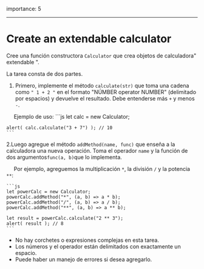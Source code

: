 importance: 5

---

# Create an extendable calculator


Cree una función constructora `Calculator` que crea objetos de calculadora" extendable ".

La tarea consta de dos partes.

1. Primero, implemente el método `calculate(str)` que toma una cadena como `" 1 + 2 "` en el formato "NÚMBER operator NUMBER" (delimitado por espacios) y devuelve el resultado. Debe entenderse más `+` y menos `-`.

     Ejemplo de uso:
    ```js
    let calc = new Calculator;

    alert( calc.calculate("3 + 7") ); // 10
    ```
2.Luego agregue el método `addMethod(name, func)` que enseña a la calculadora una nueva operación. Toma el operador `name` y la función de dos argumentos` func(a, b) `que lo implementa.

     Por ejemplo, agreguemos la multiplicación  `*`, la división `/` y la potencia `**`:

    ```js
    let powerCalc = new Calculator;
    powerCalc.addMethod("*", (a, b) => a * b);
    powerCalc.addMethod("/", (a, b) => a / b);
    powerCalc.addMethod("**", (a, b) => a ** b);

    let result = powerCalc.calculate("2 ** 3");
    alert( result ); // 8
    ```

- No hay corchetes o expresiones complejas en esta tarea.
- Los números y el operador están delimitados con exactamente un espacio.
- Puede haber un manejo de errores si desea agregarlo.

